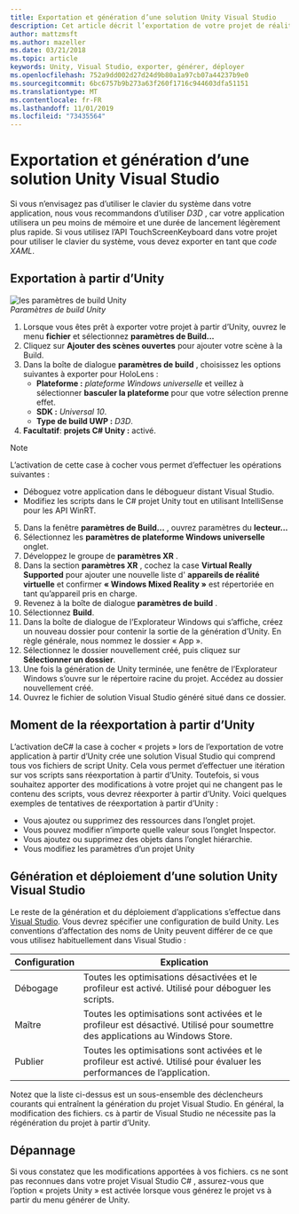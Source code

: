 ```yaml
---
title: Exportation et génération d’une solution Unity Visual Studio
description: Cet article décrit l’exportation de votre projet de réalité mixte à partir d’Unity afin que vous puissiez le générer et le déployer dans Visual Studio.
author: mattzmsft
ms.author: mazeller
ms.date: 03/21/2018
ms.topic: article
keywords: Unity, Visual Studio, exporter, générer, déployer
ms.openlocfilehash: 752a9dd002d27d24d9b80a1a97cb07a44237b9e0
ms.sourcegitcommit: 6bc6757b9b273a63f260f1716c944603dfa51151
ms.translationtype: MT
ms.contentlocale: fr-FR
ms.lasthandoff: 11/01/2019
ms.locfileid: "73435564"
---
```

# <a name="exporting-and-building-a-unity-visual-studio-solution"></a>Exportation et génération d’une solution Unity Visual Studio

Si vous n’envisagez pas d’utiliser le clavier du système dans votre application, nous vous recommandons d’utiliser *D3D* , car votre application utilisera un peu moins de mémoire et une durée de lancement légèrement plus rapide. Si vous utilisez l’API TouchScreenKeyboard dans votre projet pour utiliser le clavier du système, vous devez exporter en tant que *code XAML*.

## <a name="how-to-export-from-unity"></a>Exportation à partir d’Unity

![les paramètres de build Unity](images/unitybuildsettings-300px.png)<br>
*Paramètres de build Unity*

1. Lorsque vous êtes prêt à exporter votre projet à partir d’Unity, ouvrez le menu **fichier** et sélectionnez **paramètres de Build...**
2. Cliquez sur **Ajouter des scènes ouvertes** pour ajouter votre scène à la Build.
3. Dans la boîte de dialogue **paramètres de build** , choisissez les options suivantes à exporter pour HoloLens :
   * **Plateforme :** *plateforme Windows universelle* et veillez à sélectionner **basculer la plateforme** pour que votre sélection prenne effet.
   * **SDK :** *Universal 10*.
   * **Type de build UWP :** *D3D*.
4. **Facultatif**: **projets C# Unity :** activé.

>[!NOTE]
>L’activation de cette case à cocher vous permet d’effectuer les opérations suivantes :
>* Déboguez votre application dans le débogueur distant Visual Studio.
>* Modifiez les scripts dans le C# projet Unity tout en utilisant IntelliSense pour les API WinRT.

5. Dans la fenêtre **paramètres de Build...** , ouvrez paramètres du **lecteur...**
6. Sélectionnez les **paramètres de plateforme Windows universelle** onglet.
7. Développez le groupe de **paramètres XR** .
8. Dans la section **paramètres XR** , cochez la case **Virtual Really Supported** pour ajouter une nouvelle liste d' **appareils de réalité virtuelle** et confirmer **« Windows Mixed Reality »** est répertoriée en tant qu’appareil pris en charge.
9. Revenez à la boîte de dialogue **paramètres de build** .
10. Sélectionnez **Build**.
11. Dans la boîte de dialogue de l’Explorateur Windows qui s’affiche, créez un nouveau dossier pour contenir la sortie de la génération d’Unity. En règle générale, nous nommez le dossier « App ».
12. Sélectionnez le dossier nouvellement créé, puis cliquez sur **Sélectionner un dossier**.
13. Une fois la génération de Unity terminée, une fenêtre de l’Explorateur Windows s’ouvre sur le répertoire racine du projet. Accédez au dossier nouvellement créé.
14. Ouvrez le fichier de solution Visual Studio généré situé dans ce dossier.

## <a name="when-to-re-export-from-unity"></a>Moment de la réexportation à partir d’Unity

L’activation deC# la case à cocher « projets » lors de l’exportation de votre application à partir d’Unity crée une solution Visual Studio qui comprend tous vos fichiers de script Unity. Cela vous permet d’effectuer une itération sur vos scripts sans réexportation à partir d’Unity. Toutefois, si vous souhaitez apporter des modifications à votre projet qui ne changent pas le contenu des scripts, vous devrez réexporter à partir d’Unity. Voici quelques exemples de tentatives de réexportation à partir d’Unity :
* Vous ajoutez ou supprimez des ressources dans l’onglet projet.
* Vous pouvez modifier n’importe quelle valeur sous l’onglet Inspector.
* Vous ajoutez ou supprimez des objets dans l’onglet hiérarchie.
* Vous modifiez les paramètres d’un projet Unity

## <a name="building-and-deploying-a-unity-visual-studio-solution"></a>Génération et déploiement d’une solution Unity Visual Studio

Le reste de la génération et du déploiement d’applications s’effectue dans [Visual Studio](using-visual-studio.md). Vous devrez spécifier une configuration de build Unity. Les conventions d’affectation des noms de Unity peuvent différer de ce que vous utilisez habituellement dans Visual Studio :

|  Configuration  |  Explication | 
|----------|----------|
|  Débogage  |  Toutes les optimisations désactivées et le profileur est activé. Utilisé pour déboguer les scripts. | 
|  Maître  |  Toutes les optimisations sont activées et le profileur est désactivé. Utilisé pour soumettre des applications au Windows Store. | 
|  Publier  |  Toutes les optimisations sont activées et le profileur est activé. Utilisé pour évaluer les performances de l’application. | 

Notez que la liste ci-dessus est un sous-ensemble des déclencheurs courants qui entraînent la génération du projet Visual Studio. En général, la modification des fichiers. cs à partir de Visual Studio ne nécessite pas la régénération du projet à partir d’Unity.

## <a name="troubleshooting"></a>Dépannage

Si vous constatez que les modifications apportées à vos fichiers. cs ne sont pas reconnues dans votre projet Visual Studio C# , assurez-vous que l’option « projets Unity » est activée lorsque vous générez le projet vs à partir du menu générer de Unity.

